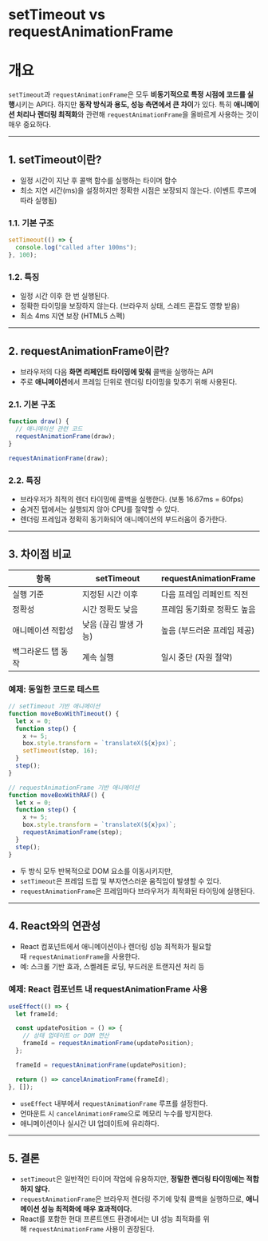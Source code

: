 # setTimeout vs requestAnimationFrame

# 개요

`setTimeout`과 `requestAnimationFrame`은 모두 **비동기적으로 특정 시점에 코드를 실행**시키는 API다.
하지만 **동작 방식과 용도, 성능 측면에서 큰 차이**가 있다.
특히 **애니메이션 처리나 렌더링 최적화**와 관련해 `requestAnimationFrame`을 올바르게 사용하는 것이 매우 중요하다.

---

## 1. setTimeout이란?

- 일정 시간이 지난 후 콜백 함수를 실행하는 타이머 함수
- 최소 지연 시간(ms)을 설정하지만 정확한 시점은 보장되지 않는다. (이벤트 루프에 따라 실행됨)

### 1.1. 기본 구조

```jsx
setTimeout(() => {
  console.log("called after 100ms");
}, 100);
```

### 1.2. 특징

- 일정 시간 이후 한 번 실행된다.
- 정확한 타이밍을 보장하지 않는다. (브라우저 상태, 스레드 혼잡도 영향 받음)
- 최소 4ms 지연 보장 (HTML5 스펙)

---

## 2. **requestAnimationFrame이란?**

- 브라우저의 다음 **화면 리페인트 타이밍에 맞춰** 콜백을 실행하는 API
- 주로 **애니메이션**에서 프레임 단위로 렌더링 타이밍을 맞추기 위해 사용된다.

### 2.1. 기본 구조

```jsx
function draw() {
  // 애니메이션 관련 코드
  requestAnimationFrame(draw);
}

requestAnimationFrame(draw);
```

### 2.2. 특징

- 브라우저가 최적의 렌더 타이밍에 콜백을 실행한다. (보통 16.67ms = 60fps)
- 숨겨진 탭에서는 실행되지 않아 CPU를 절약할 수 있다.
- 렌더링 프레임과 정확히 동기화되어 애니메이션의 부드러움이 증가한다.

---

## 3. 차이점 비교

| **항목** | **setTimeout** | **requestAnimationFrame** |
| --- | --- | --- |
| 실행 기준 | 지정된 시간 이후 | 다음 프레임 리페인트 직전 |
| 정확성 | 시간 정확도 낮음 | 프레임 동기화로 정확도 높음 |
| 애니메이션 적합성 | 낮음 (끊김 발생 가능) | 높음 (부드러운 프레임 제공) |
| 백그라운드 탭 동작 | 계속 실행 | 일시 중단 (자원 절약) |

### 예제: 동일한 코드로 테스트

```jsx
// setTimeout 기반 애니메이션
function moveBoxWithTimeout() {
  let x = 0;
  function step() {
    x += 5;
    box.style.transform = `translateX(${x}px)`;
    setTimeout(step, 16);
  }
  step();
}

// requestAnimationFrame 기반 애니메이션
function moveBoxWithRAF() {
  let x = 0;
  function step() {
    x += 5;
    box.style.transform = `translateX(${x}px)`;
    requestAnimationFrame(step);
  }
  step();
}
```

- 두 방식 모두 반복적으로 DOM 요소를 이동시키지만,
- `setTimeout`은 프레임 드랍 및 부자연스러운 움직임이 발생할 수 있다.
- `requestAnimationFrame`은 프레임마다 브라우저가 최적화된 타이밍에 실행된다.

---

## 4. React와의 연관성

- React 컴포넌트에서 애니메이션이나 렌더링 성능 최적화가 필요할 때 `requestAnimationFrame`을 사용한다.
- 예: 스크롤 기반 효과, 스켈레톤 로딩, 부드러운 트랜지션 처리 등

### 예제: React 컴포넌트 내 requestAnimationFrame 사용

```jsx
useEffect(() => {
  let frameId;

  const updatePosition = () => {
    // 상태 업데이트 or DOM 연산
    frameId = requestAnimationFrame(updatePosition);
  };

  frameId = requestAnimationFrame(updatePosition);

  return () => cancelAnimationFrame(frameId);
}, []);
```

- `useEffect` 내부에서 `requestAnimationFrame` 루프를 설정한다.
- 언마운트 시 `cancelAnimationFrame`으로 메모리 누수를 방지한다.
- 애니메이션이나 실시간 UI 업데이트에 유리하다.

---

## 5. 결론

- `setTimeout`은 일반적인 타이머 작업에 유용하지만, **정밀한 렌더링 타이밍에는 적합하지 않다.**
- `requestAnimationFrame`은 브라우저 렌더링 주기에 맞춰 콜백을 실행하므로, **애니메이션 성능 최적화에 매우 효과적이다.**
- React를 포함한 현대 프론트엔드 환경에서는 UI 성능 최적화를 위해 `requestAnimationFrame` 사용이 권장된다.